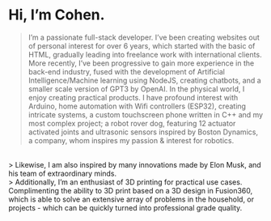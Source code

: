 # Hi, I’m Cohen.

> I’m a passionate full-stack developer. I’ve been creating websites out of personal interest for over 6 years, which started with the basic of HTML, gradually leading into freelance work with international clients. More recently, I’ve been progressive to gain more experience in the back-end industry, fused with the development of Artificial Intelligence/Machine learning using NodeJS, creating chatbots, and a smaller scale version of GPT3 by OpenAI. In the physical world, I enjoy creating practical products. I have profound interest with Arduino, home automation with Wifi controllers (ESP32), creating intricate systems, a custom touchscreen phone written in C++ and my most complex project; a robot rover dog, featuring 12 actuator activated joints and ultrasonic sensors inspired by Boston Dynamics, a company, whom inspires my passion & interest for robotics.
<br>
> Likewise, I am also inspired by many innovations made by Elon Musk, and his team of extraordinary minds. 
<br>
> Additionally, I’m an enthusiast of 3D printing for practical use cases. Complimenting the ability to 3D print based on a 3D design in Fusion360, which is able to solve an extensive array of problems in the household, or projects - which can be quickly turned into professional grade quality.
